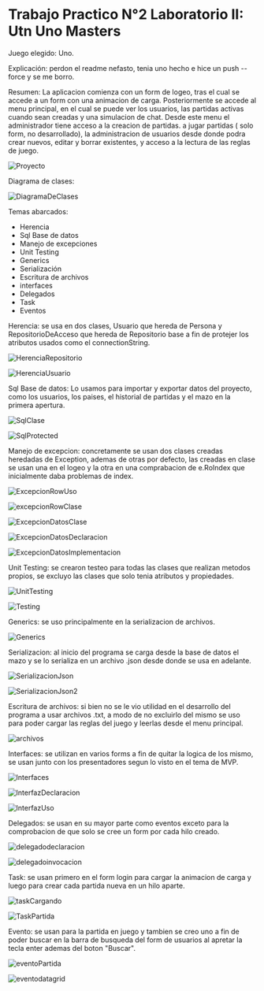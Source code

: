 # Trabajo Practico N°2 Laboratorio II: Utn Uno Masters

Juego elegido: Uno.

Explicación: perdon el readme nefasto, tenia uno hecho e hice un push --force y se me borro.

Resumen: La aplicacion comienza con un form de logeo, tras el cual se accede a un form con una animacion de carga. Posteriormente se accede al menu principal, en el cual se puede
ver los usuarios, las partidas activas cuando sean creadas y una simulacion de chat.
Desde este menu el administrador tiene acceso a la creacion de partidas. a jugar partidas ( solo form, no desarrollado), la administracion de usuarios desde donde podra
crear nuevos, editar y borrar existentes, y acceso a la lectura de las reglas de juego.


![Proyecto](https://user-images.githubusercontent.com/86857153/202927728-5c7a6323-33d8-4ff0-a4c5-1c385747d90e.PNG)


Diagrama de clases: 

![DiagramaDeClases](https://user-images.githubusercontent.com/86857153/202927752-cfc045ed-9523-428d-88ab-3eb40f6a9eee.PNG)

Temas abarcados:

* Herencia
* Sql Base de datos
* Manejo de excepciones
* Unit Testing
* Generics
* Serialización
* Escritura de archivos
* interfaces
* Delegados
* Task
* Eventos

Herencia: se usa en dos clases, Usuario que hereda de Persona y RepositorioDeAcceso que hereda de Repositorio base a fin de protejer los atributos usados como el connectionString.

![HerenciaRepositorio](https://user-images.githubusercontent.com/86857153/202927916-91a698fd-94f7-44b5-84f3-f0da8ab27670.PNG)

![HerenciaUsuario](https://user-images.githubusercontent.com/86857153/202927919-8ff54622-8e22-4c96-89ca-5881cb3d629e.PNG)

Sql Base de datos: Lo usamos para importar y exportar datos del proyecto, como los usuarios, los paises, el historial de partidas y el mazo en la primera apertura.

![SqlClase](https://user-images.githubusercontent.com/86857153/202927990-b60f15f6-1296-428c-9060-7373b5b093de.PNG)

![SqlProtected](https://user-images.githubusercontent.com/86857153/202927993-be74b8e0-dadd-4558-b5a0-84c7a8c8defe.PNG)

Manejo de excepcion: concretamente se usan dos clases creadas heredadas de Exception, ademas de otras por defecto, las creadas en clase se usan una en el logeo y la otra en una comprabacion de e.RoIndex que inicialmente daba problemas de index.

![ExcepcionRowUso](https://user-images.githubusercontent.com/86857153/202928072-d01468ff-ab80-450f-b422-987982cc2138.PNG)

![excepcionRowClase](https://user-images.githubusercontent.com/86857153/202928078-dc8e769a-b269-4263-8cbe-7d99b8042d05.PNG)

![ExcepcionDatosClase](https://user-images.githubusercontent.com/86857153/202928085-48fc76e8-6299-4f89-8177-6f63c8b58266.PNG)

![ExcepcionDatosDeclaracion](https://user-images.githubusercontent.com/86857153/202928088-1ee11ada-f1f6-4ad0-9173-87fb3f2b0432.PNG)


![ExcepcionDatosImplementacion](https://user-images.githubusercontent.com/86857153/202928090-d191f188-3b7c-4f4d-b620-47ea22903356.PNG)

Unit Testing: se crearon testeo para todas las clases que realizan metodos propios, se excluyo las clases que solo tenia atributos y propiedades.

![UnitTesting](https://user-images.githubusercontent.com/86857153/202928306-5fe3ef34-bf7e-41d5-b065-4f7ad3f887f1.PNG)

![Testing](https://user-images.githubusercontent.com/86857153/202928310-c94ab6f8-f14b-48b9-bbb0-9c86df6d071d.PNG)

Generics: se uso principalmente en la serializacion de archivos.

![Generics](https://user-images.githubusercontent.com/86857153/202928345-df416d10-27a6-41ff-8843-01c517a55b7f.PNG)

Serializacion: al inicio del programa se carga desde la base de datos el mazo y se lo serializa en un archivo .json desde donde se usa en adelante.

![SerializacionJson](https://user-images.githubusercontent.com/86857153/202928403-8e594791-a50d-4135-bd92-0bed95afd753.PNG)

![SerializacionJson2](https://user-images.githubusercontent.com/86857153/202928410-bd5c2b74-805c-4e8c-9ff5-050d9db1d0c2.PNG)

Escritura de archivos: si bien no se le vio utilidad en el desarrollo del programa a usar archivos .txt, a modo de no excluirlo del mismo se uso para poder cargar las reglas del juego y leerlas desde el menu principal.

![archivos](https://user-images.githubusercontent.com/86857153/202928468-62e6fc3f-32f6-4f88-953f-d92458d8f2c6.PNG)

Interfaces: se utilizan en varios forms a fin de quitar la logica de los mismo, se usan junto con los presentadores segun lo visto en el tema de MVP.

![Interfaces](https://user-images.githubusercontent.com/86857153/202928509-40e4a0c4-a7a1-49a0-a67b-9d4c4e55df53.PNG)

![InterfazDeclaracion](https://user-images.githubusercontent.com/86857153/202928512-7480560b-8bd1-40c3-bf33-e09762137ded.PNG)

![InterfazUso](https://user-images.githubusercontent.com/86857153/202928515-a2900a46-f8a9-47b4-8adc-7a8a305ea24a.PNG)

Delegados: se usan en su mayor parte como eventos exceto para la comprobacion de que solo se cree un form por cada hilo creado.

![delegadodeclaracion](https://user-images.githubusercontent.com/86857153/202928558-f6e28db7-038e-4eef-b993-f9063146984d.PNG)

![delegadoinvocacion](https://user-images.githubusercontent.com/86857153/202928565-089d13de-b89d-4f75-8556-14fd823d385c.PNG)

Task: se usan primero en el form login para cargar la animacion de carga y luego para crear cada partida nueva en un hilo aparte.

![taskCargando](https://user-images.githubusercontent.com/86857153/202928601-9b5a0c85-476b-4e03-a7b1-67ff74c5657c.PNG)


![TaskPartida](https://user-images.githubusercontent.com/86857153/202928608-6ebc5be2-e1aa-4496-b352-53b043030902.PNG)


Evento: se usan para la partida en juego y tambien se creo uno a fin de poder buscar en la barra de busqueda del form de usuarios al apretar la tecla enter ademas del boton "Buscar".

![eventoPartida](https://user-images.githubusercontent.com/86857153/202928652-4aaa0891-b47a-41c7-982b-232ed376ae94.PNG)

![eventodatagrid](https://user-images.githubusercontent.com/86857153/202928657-0da0bdf2-4b2d-4231-9a46-5e8b2971d9ce.PNG)
